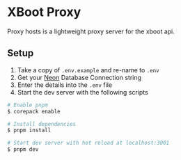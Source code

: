 # XBoot Proxy

Proxy hosts is a lightweight proxy server for the xboot api.

## Setup

1. Take a copy of `.env.example` and re-name to `.env`
2. Get your [Neon](https://neon.tech/) Database Connection string
3. Enter the details into the `.env` file
4. Start the dev server with the following scripts

``` bash
# Enable pnpm
$ corepack enable

# Install dependencies
$ pnpm install

# Start dev server with hot reload at localhost:3001
$ pnpm dev
```